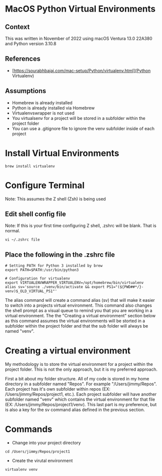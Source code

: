 # MacOS Python Virtual Environments
## Context
This was written in November of 2022 using macOS Ventura 13.0 22A380 and Python version 3.10.8

## References
* [https://sourabhbajaj.com/mac-setup/Python/virtualenv.html](Python Virtualenv)

## Assumptions
* Homebrew is already installed
* Python is already installed via Homebrew
* Virtualenvswrapper is not used
* You virtualsenv for a project will be stored in a subfolder within the project folder
* You can use a .gitignore file to ignore the venv subfolder inside of each project


# Install Virtual Environments
```
brew install virtualenv
```

# Configure Terminal
Note: This assumes the Z shell (Zsh) is being used

## Edit shell config file
Note: If this is your first time configuring Z shell, .zshrc will be blank. That is normal.
```
vi ~/.zshrc file
```

## Place the following in the .zshrc file
```
# Setting PATH for Python 3 installed by brew
export PATH=$PATH:/usr/bin/python3

# Configuration for virtualenv
export VIRTUALENVWRAPPER_VIRTUALENV=/opt/homebrew/bin/virtualenv
alias sv='source ./venv/bin/activate && export PS1="(${PWD##*/}-venv)$_OLD_VIRTUAL_PS1"'
```

The alias command will create a command alias (sv) that will make it easier to switch into a projects virtual environment. This command also changes the shell prompt as a visual queue to remind you that you are working in a virtual environment. The the "Creating a virtual environment" section below as this command assumes the virtual environments will be storted in a subfolder within the project folder and that the sub folder will always be named "venv".

# Creating a virtual environment
My methodology is to store the virtual environment for a project within the project folder. This is not the only approach, but it is my preferred approach.

First a bit about my folder structure. All of my code is stored in my home directory in a subfolder named "Repos". For example "/Users/jimmy/Repos". Each project has it's own subfolder within repos (EX: /Users/jimmy/Repos/project1, etc.). Each project subfolder will have another subfolder named "venv" which contains the virtual environment for that file (EX: /Users/jimmy/Repos/project1/venv). This last part is my preference, but is also a key for the sv command alias defined in the previous section.

# Commands
* Change into your project directory
```
cd /Users/jimmy/Repos/project1
```
* Create the virutal environment
```
virtualenv venv
```